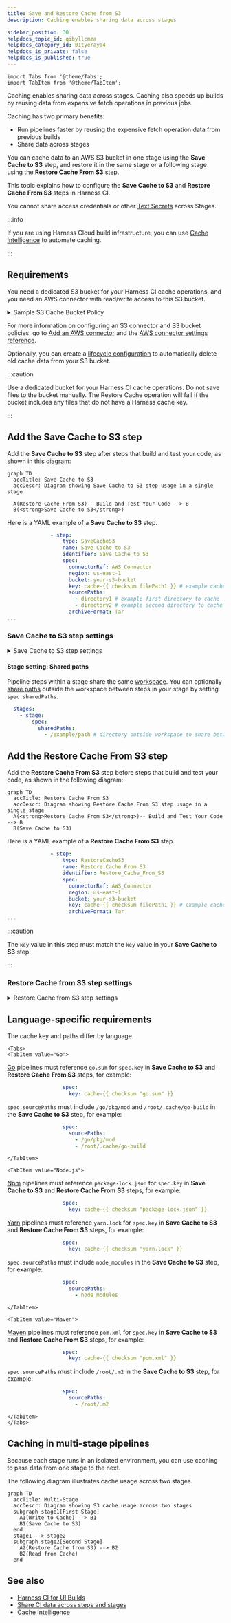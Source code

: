 ```yaml
---
title: Save and Restore Cache from S3
description: Caching enables sharing data across stages

sidebar_position: 30
helpdocs_topic_id: qibyllcmza
helpdocs_category_id: 01tyeraya4
helpdocs_is_private: false
helpdocs_is_published: true
---
```


```mdx-code-block
import Tabs from '@theme/Tabs';
import TabItem from '@theme/TabItem';
```

Caching enables sharing data across stages. Caching also speeds up builds by reusing data from expensive fetch operations in previous jobs.

Caching has two primary benefits:

* Run pipelines faster by reusing the expensive fetch operation data from previous builds
* Share data across stages

You can cache data to an AWS S3 bucket in one stage using the **Save Cache to S3** step, and restore it in the same stage or a following stage using the **Restore Cache From S3** step.

This topic explains how to configure the **Save Cache to S3** and **Restore Cache From S3** steps in Harness CI.

You cannot share access credentials or other [Text Secrets](/docs/platform/Secrets/add-use-text-secrets) across Stages.

:::info

If you are using Harness Cloud build infrastructure, you can use [Cache Intelligence](cache-intelligence.md) to automate caching.

:::

## Requirements

You need a dedicated S3 bucket for your Harness CI cache operations, and you need an AWS connector with read/write access to this S3 bucket.

<details><summary>Sample S3 Cache Bucket Policy</summary>

```json
{
    "Version": "2012-10-17",
    "Statement": [
        {
            "Sid": "AllowS3BucketAccess",
            "Effect": "Allow",
            "Action": [
                "s3:PutObject",
                "s3:GetObject",
                "s3:ListBucket",
                "s3:DeleteObject"
            ],
            "Resource": [
                "arn:aws:s3:::your-s3-bucket/*",
                "arn:aws:s3:::your-s3-bucket"
            ]
        },
        {
            "Sid": "AllowDescribeRegions",
            "Effect": "Allow",
            "Action": "ec2:DescribeRegions",
            "Resource": "*"
        }
    ]
}
```

</details>

For more information on configuring an S3 connector and S3 bucket policies, go to [Add an AWS connector](/docs/platform/Connectors/Cloud-providers/add-aws-connector) and the [AWS connector settings reference](/docs/platform/Connectors/Cloud-providers/ref-cloud-providers/aws-connector-settings-reference).

Optionally, you can create a [lifecycle configuration](https://docs.aws.amazon.com/AmazonS3/latest/userguide/object-lifecycle-mgmt.html) to automatically delete old cache data from your S3 bucket.

:::caution

Use a dedicated bucket for your Harness CI cache operations. Do not save files to the bucket manually. The Restore Cache operation will fail if the bucket includes any files that do not have a Harness cache key.

:::

## Add the Save Cache to S3 step

Add the **Save Cache to S3** step after steps that build and test your code, as shown in this diagram:

```mermaid
graph TD
  accTitle: Save Cache to S3
  accDescr: Diagram showing Save Cache to S3 step usage in a single stage

  A(Restore Cache From S3)-- Build and Test Your Code --> B
  B(<strong>Save Cache to S3</strong>)
```

Here is a YAML example of a **Save Cache to S3** step.

```yaml
              - step:
                  type: SaveCacheS3
                  name: Save Cache to S3
                  identifier: Save_Cache_to_S3
                  spec:
                    connectorRef: AWS_Connector
                    region: us-east-1
                    bucket: your-s3-bucket
                    key: cache-{{ checksum filePath1 }} # example cache key based on file checksum
                    sourcePaths:
                      - directory1 # example first directory to cache
                      - directory2 # example second directory to cache
                    archiveFormat: Tar
...
```

### Save Cache to S3 step settings

<details>
<summary>Save Cache to S3 step settings</summary>

:::info

Depending on the stage's build infrastructure, some settings may be unavailable or located under **Optional Configuration** in the visual pipeline editor. Settings specific to containers, such as **Set Container Resources**, are not applicable when using the step in a stage with VM or Harness Cloud build infrastructure.

:::

#### Name

Enter a name summarizing the step's purpose. Harness automatically assigns an **Id** ([Entity Identifier Reference](/docs/platform/20_References/entity-identifier-reference.md)) based on the **Name**. You can change the **Id**.

#### AWS Connector

The Harness AWS connector to use when saving the cache to S3. The AWS IAM roles and policies associated with the account used in the Harness AWS Connector must be able to write to S3.

:::note

This step supports AWS connectors using **AWS Access Key**, **Assume IAM role on Delegate**, and IRSA authentication methods *without* cross-account access (ARN/STS).

This step doesn't support AWS connectors that have enabled cross-account access (ARN/STS) for any authentication method.

:::

For more information about roles and permissions for AWS connectors, go to:

* [Add an AWS connector](/docs/platform/Connectors/Cloud-providers/add-aws-connector)
* [AWS connector settings reference](/docs/platform/Connectors/Cloud-providers/ref-cloud-providers/aws-connector-settings-reference).

#### Region

Define the AWS region to use when saving the cache, such as the AWS region you selected when you created the AWS S3 bucket. For more information go to the AWS documentation:

* [Creating, configuring, and working with Amazon S3 buckets](https://docs.aws.amazon.com/AmazonS3/latest/user-guide/create-configure-bucket.html)
* [Pushing a Docker image to an Amazon ECR repository](https://docs.aws.amazon.com/AmazonECR/latest/userguide/docker-push-ecr-image.html)

#### Bucket

The AWS S3 bucket where you want to save the cache.

#### Key

The key to identify the cache.

You can use the checksum macro to create a key based on a file's checksum, for example: `myApp-{{ checksum filePath1 }}`

With this macro, Harness checks if the key exists and compares the checksum. If the checksum matches, then Harness doesn't save the cache. If the checksum is different, then Harness saves the cache.

The backslash character isn't allowed as part of the checksum value here. This is a limitation of the Go language (golang) template. You must use a forward slash instead.

* Incorrect format: `cache-{{ checksum ".\src\common\myproj.csproj" }`
* Correct format: `cache-{{ checksum "./src/common/myproj.csproj" }}`

#### Source Paths

A list of the files/folders to cache. Add each file/folder separately.

#### Endpoint URL

Endpoint URL for S3-compatible providers. This setting is not needed for AWS.

#### Archive Format

Select the archive format. The default archive format is Tar.

#### Override Cache

Select this option if you want to override the cache if a cache with a matching **Key** already exists.

By default, the **Override Cache** option is set to false (unselected).

#### Path Style

If unselected, the step uses Virtual Hosted Style for paths, such as `http://bucket.host/key`. If selected, the step uses Path Style, such as `http://host/bucket/key`.

For MinIO, you must use Path Style. Make sure **Path Style** is true (selected).

By default, **Path Style** is false (unselected).

#### Run as User

Specify the user ID to use to run all processes in the pod if running in containers. For more information, go to [Set the security context for a pod](https://kubernetes.io/docs/tasks/configure-pod-container/security-context/#set-the-security-context-for-a-pod).

#### Set Container Resources

Maximum resources limits for the resources used by the container at runtime:

* **Limit Memory:** Maximum memory that the container can use. You can express memory as a plain integer or as a fixed-point number with the suffixes `G` or `M`. You can also use the power-of-two equivalents, `Gi` or `Mi`. Do not include spaces when entering a fixed value. The default is `500Mi`.
* **Limit CPU:** The maximum number of cores that the container can use. CPU limits are measured in CPU units. Fractional requests are allowed. For example, you can specify one hundred millicpu as `0.1` or `100m`. For more information, go to [Resource units in Kubernetes](https://kubernetes.io/docs/concepts/configuration/manage-resources-containers/#resource-units-in-kubernetes).

#### Timeout

Set the timeout limit for the step. Once the timeout limit is reached, the step fails and pipeline execution continues. To set skip conditions or failure handling for steps, go to:

* [Step Skip Condition settings](../../../platform/8_Pipelines/w_pipeline-steps-reference/step-skip-condition-settings.md)
* [Step Failure Strategy settings](../../../platform/8_Pipelines/w_pipeline-steps-reference/step-failure-strategy-settings.md)

</details>

#### Stage setting: Shared paths

Pipeline steps within a stage share the same [workspace](/docs/continuous-integration/use-ci/set-up-build-infrastructure/ci-stage-settings#workspace). You can optionally [share paths](/docs/continuous-integration/use-ci/set-up-build-infrastructure/ci-stage-settings#shared-paths) outside the workspace between steps in your stage by setting `spec.sharedPaths`.

```yaml
  stages:
    - stage:
        spec:
          sharedPaths:
            - /example/path # directory outside workspace to share between steps
```

## Add the Restore Cache From S3 step

Add the **Restore Cache From S3** step before steps that build and test your code, as shown in the following diagram:

```mermaid
graph TD
  accTitle: Restore Cache From S3
  accDescr: Diagram showing Restore Cache From S3 step usage in a single stage
  A(<strong>Restore Cache From S3</strong>)-- Build and Test Your Code --> B
  B(Save Cache to S3)
```

Here is a YAML example of a **Restore Cache From S3** step.

```yaml
              - step:
                  type: RestoreCacheS3
                  name: Restore Cache From S3
                  identifier: Restore_Cache_From_S3
                  spec:
                    connectorRef: AWS_Connector
                    region: us-east-1
                    bucket: your-s3-bucket
                    key: cache-{{ checksum filePath1 }} # example cache key based on file checksum
                    archiveFormat: Tar
...
```

:::caution

The `key` value in this step must match the `key` value in your **Save Cache to S3** step.

:::

### Restore Cache from S3 step settings

<details>
<summary>Restore Cache from S3 step settings</summary>

:::info

Depending on the stage's build infrastructure, some settings may be unavailable or located under **Optional Configuration** in the visual pipeline editor. Settings specific to containers, such as **Set Container Resources**, are not applicable when using the step in a stage with VM or Harness Cloud build infrastructure.

:::

#### Name

Enter a name summarizing the step's purpose. Harness automatically assigns an **Id** ([Entity Identifier Reference](/docs/platform/20_References/entity-identifier-reference.md)) based on the **Name**. You can change the **Id**.

#### AWS Connector

The Harness Connector to use when restoring the cache from AWS S3. If your pipeline also has a **Save Cache to S3** step, these steps typically use the same connector.

The AWS IAM roles and policies associated with the account used in the Harness AWS Connector must be able to read from S3.

:::note

This step supports AWS connectors using **AWS Access Key**, **Assume IAM role on Delegate**, and IRSA authentication methods *without* cross-account access (ARN/STS).

This step doesn't support AWS connectors that have enabled cross-account access (ARN/STS) for any authentication method.

:::

For more information about roles and permissions for AWS connectors, go to:

* [Add an AWS connector](/docs/platform/Connectors/Cloud-providers/add-aws-connector)
* [AWS connector settings reference](/docs/platform/Connectors/Cloud-providers/ref-cloud-providers/aws-connector-settings-reference)

#### Region

The relevant AWS region. If your pipeline also has a **Save Cache to S3** step, the region is typically the same for both steps.

#### Bucket

The AWS S3 bucket where the target cache is saved. If your pipeline also has a **Save Cache to S3** step, the bucket is typically the same for both steps.

#### Key

The key identifying the cache that you want to retrieve. If your pipeline also has a **Save Cache to S3** step, the key value must be the same to restore the previously-saved cache.

The backslash character isn't allowed as part of the checksum value here. This is a limitation of the Go language (golang) template. You must use a forward slash instead:

* Incorrect format: `cache-{{ checksum ".\src\common\myproj.csproj" }`
* Correct format: `cache-{{ checksum "./src/common/myproj.csproj" }}`

#### Endpoint URL

Endpoint URL for S3-compatible providers. This is not needed for AWS.

#### Archive Format

Select the archive format. The default archive format is Tar.

#### Path Style

If unselected, the step uses Virtual Hosted Style for paths, such as `http://bucket.host/key`. If selected, the step uses Path Style, such as `http://host/bucket/key`.

For MinIO, you must use Path Style. Make sure **Path Style** is true (selected).

By default, **Path Style** is false (unselected).

#### Fail if Key Doesn't Exist

Select this option to fail the step if the specified **Key** doesn't exist.

By default, this option is set to false (unselected).

#### Run as User

Specify the user ID to use to run all processes in the pod if running in containers. For more information, go to [Set the security context for a pod](https://kubernetes.io/docs/tasks/configure-pod-container/security-context/#set-the-security-context-for-a-pod).

#### Set Container Resources

Maximum resources limits for the resources used by the container at runtime:

* **Limit Memory:** Maximum memory that the container can use. You can express memory as a plain integer or as a fixed-point number with the suffixes `G` or `M`. You can also use the power-of-two equivalents, `Gi` or `Mi`. Do not include spaces when entering a fixed value. The default is `500Mi`.
* **Limit CPU:** The maximum number of cores that the container can use. CPU limits are measured in CPU units. Fractional requests are allowed. For example, you can specify one hundred millicpu as `0.1` or `100m`. For more information, go to [Resource units in Kubernetes](https://kubernetes.io/docs/concepts/configuration/manage-resources-containers/#resource-units-in-kubernetes).

#### Timeout

Set the timeout limit for the step. Once the timeout limit is reached, the step fails and pipeline execution continues. To set skip conditions or failure handling for steps, go to:

* [Step Skip Condition settings](/docs/platform/8_Pipelines/w_pipeline-steps-reference/step-skip-condition-settings.md)
* [Step Failure Strategy settings](/docs/platform/8_Pipelines/w_pipeline-steps-reference/step-failure-strategy-settings.md)

</details>


## Language-specific requirements

The cache key and paths differ by language.

```mdx-code-block
<Tabs>
<TabItem value="Go">
```

[Go](https://go.dev/) pipelines must reference `go.sum` for `spec.key` in **Save Cache to S3** and **Restore Cache From S3** steps, for example:

```yaml
                  spec:
                    key: cache-{{ checksum "go.sum" }}
```

`spec.sourcePaths` must include `/go/pkg/mod` and `/root/.cache/go-build` in the **Save Cache to S3** step, for example:

```yaml
                  spec:
                    sourcePaths:
                      - /go/pkg/mod
                      - /root/.cache/go-build
```

```mdx-code-block
</TabItem>

<TabItem value="Node.js">
```

[Npm](https://www.npmjs.com/) pipelines must reference `package-lock.json` for `spec.key` in **Save Cache to S3** and **Restore Cache From S3** steps, for example:

```yaml
                  spec:
                    key: cache-{{ checksum "package-lock.json" }}
```

[Yarn](https://yarnpkg.com/) pipelines must reference `yarn.lock` for `spec.key` in **Save Cache to S3** and **Restore Cache From S3** steps, for example:

```yaml
                  spec:
                    key: cache-{{ checksum "yarn.lock" }}
```

`spec.sourcePaths` must include `node_modules` in the **Save Cache to S3** step, for example:

```yaml
                  spec:
                    sourcePaths:
                      - node_modules
```

```mdx-code-block
</TabItem>

<TabItem value="Maven">
```

[Maven](https://maven.apache.org/) pipelines must reference `pom.xml` for `spec.key` in **Save Cache to S3** and **Restore Cache From S3** steps, for example:

```yaml
                  spec:
                    key: cache-{{ checksum "pom.xml" }}
```

`spec.sourcePaths` must include `/root/.m2` in the **Save Cache to S3** step, for example:

```yaml
                  spec:
                    sourcePaths:
                      - /root/.m2
```

```mdx-code-block
</TabItem>
</Tabs>
```

## Caching in multi-stage pipelines

Because each stage runs in an isolated environment, you can use caching to pass data from one stage to the next.

The following diagram illustrates cache usage across two stages.

```mermaid
graph TD
  accTitle: Multi-Stage
  accDescr: Diagram showing S3 cache usage across two stages
  subgraph stage1[First Stage]
    A1(Write to Cache) --> B1
    B1(Save Cache to S3)
  end
  stage1 --> stage2
  subgraph stage2[Second Stage]
    A2(Restore Cache from S3) --> B2
    B2(Read from Cache)
  end
```

## See also

* [Harness CI for UI Builds](https://harness.io/blog/continuous-integration/harness-cie-ui-builds/)
* [Share CI data across steps and stages](./share-ci-data-across-steps-and-stages.md)
* [Cache Intelligence](./cache-intelligence.md)

